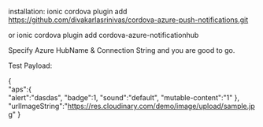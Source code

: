 
installation:
ionic cordova plugin add https://github.com/divakarlasrinivas/cordova-azure-push-notifications.git

or 
ionic cordova plugin add cordova-azure-notificationhub

Specify Azure HubName & Connection String and you are good to go.

Test Payload:

{  
   "aps":{  
      "alert":"dasdas",
      "badge":1,
      "sound":"default",
      "mutable-content":"1"
   },
   "urlImageString":"https://res.cloudinary.com/demo/image/upload/sample.jpg"
}
